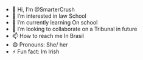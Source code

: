 - 👋 Hi, I’m @SmarterCrush
- 👀 I’m interested in law School
- 🌱 I’m currently learning On school
- 💞️ I’m looking to collaborate on a Tribunal in future
- 📫 How to reach me In Brasil
- 😄 Pronouns: She/ her
- ⚡ Fun fact: Im Irish

<!---
SmarterCrush/SmarterCrush is a ✨ special ✨ repository because its `README.md` (this file) appears on your GitHub profile.
You can click the Preview link to take a look at your changes.
--->

